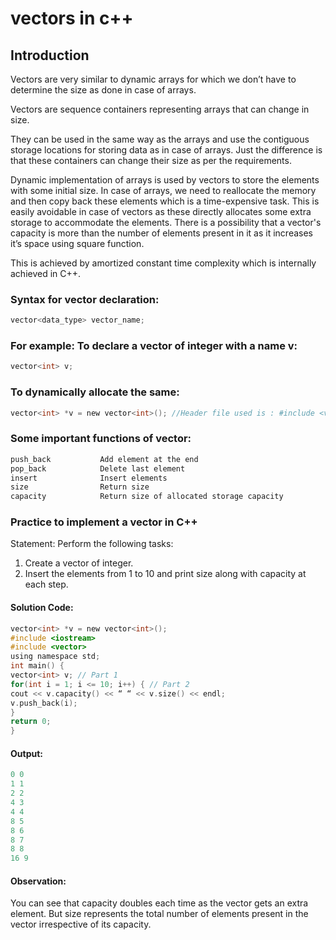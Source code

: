 # vectors in c++

## Introduction

Vectors are very similar to dynamic arrays for which we don’t have to determine the
size as done in case of arrays.

Vectors are sequence containers representing arrays that can change in size.

They can be used in the same way as the arrays and use the contiguous storage
locations for storing data as in case of arrays. Just the difference is that these
containers can change their size as per the requirements.

Dynamic implementation of arrays is used by vectors to store the elements with
some initial size. In case of arrays, we need to reallocate the memory and then copy
back these elements which is a time-expensive task. This is easily avoidable in case
of vectors as these directly allocates some extra storage to accommodate the
elements. There is a possibility that a vector's capacity is more than the number of
elements present in it as it increases it’s space using square function.

This is achieved by amortized constant time complexity which is internally achieved
in C++.

### Syntax for vector declaration:

```c
vector<data_type> vector_name;
```

### For example: To declare a vector of integer with a name v:

```c
vector<int> v;
```

### To dynamically allocate the same:

```c
vector<int> *v = new vector<int>(); //Header file used is : #include <vector>
```

### Some important functions of vector:

```c
push_back           Add element at the end
pop_back            Delete last element
insert              Insert elements
size                Return size
capacity            Return size of allocated storage capacity
```

### Practice to implement a vector in C++

Statement: Perform the following tasks:

1. Create a vector of integer.
2. Insert the elements from 1 to 10 and print size along with capacity at each
   step.

#### Solution Code:

```c
vector<int> *v = new vector<int>();
#include <iostream>
#include <vector>
using namespace std;
int main() {
vector<int> v; // Part 1
for(int i = 1; i <= 10; i++) { // Part 2
cout << v.capacity() << “ “ << v.size() << endl;
v.push_back(i);
}
return 0;
}
```

#### Output:

```c
0 0
1 1
2 2
4 3
4 4
8 5
8 6
8 7
8 8
16 9
```

#### Observation:

You can see that capacity doubles each time as the vector gets an extra element.
But size represents the total number of elements present in the vector irrespective
of its capacity.
